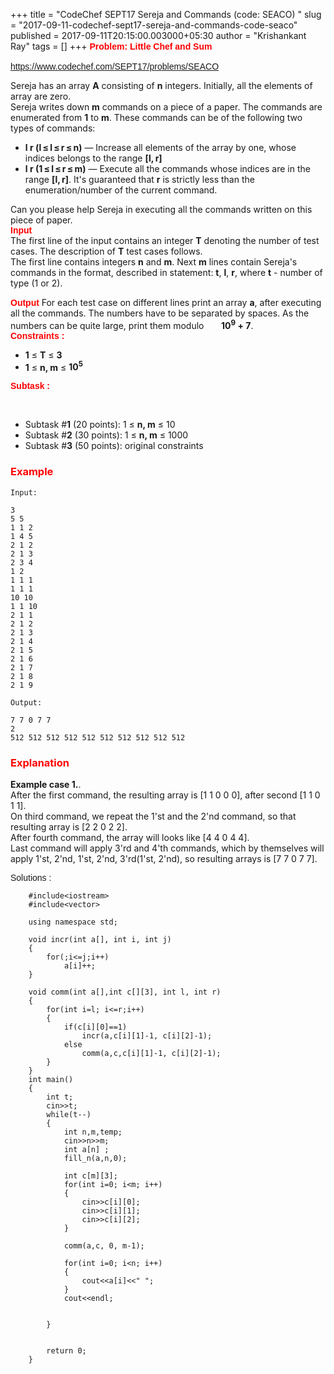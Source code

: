 +++
title = "CodeChef SEPT17 Sereja and Commands (code: SEACO) "
slug = "2017-09-11-codechef-sept17-sereja-and-commands-code-seaco"
published = 2017-09-11T20:15:00.003000+05:30
author = "Krishankant Ray"
tags = []
+++
<span style="color: red;">**<span
style="font-family: &quot;verdana&quot; , sans-serif;">Problem: Little
Chef and Sum </span>**</span>  
<span style="color: red;">**<span
style="font-family: &quot;verdana&quot; , sans-serif;">  
</span>**</span><span style="color: red;"><span
style="font-family: &quot;verdana&quot; , sans-serif;"><span
style="color: black;">https://www.codechef.com/SEPT17/problems/SEACO</span></span></span>  
  
Sereja has an array **A** consisting of **n** integers. Initially, all
the elements of array are zero.  
Sereja writes down **m** commands on a piece of a paper. The commands
are enumerated from **1** to **m**. These commands can be of the
following two types of commands:  

-   **l r (l ≤ l ≤ r ≤ n)** — Increase all elements of the array by one,
    whose indices belongs to the range **\[l, r\]**
-   **l r (1 ≤ l ≤ r ≤ m)** — Execute all the commands whose indices are
    in the range **\[l, r\]**. It's guaranteed that **r** is strictly
    less than the enumeration/number of the current command.

Can you please help Sereja in executing all the commands written on this
piece of paper.  
<span style="font-family: &quot;verdana&quot; , sans-serif;">**<span
style="color: red;">Input </span>**</span>  
The first line of the input contains an integer **T** denoting the
number of test cases. The description of **T** test cases follows.  
The first line contains integers **n** and **m**. Next **m** lines
contain Sereja's commands in the format, described in statement: **t**,
**l**, **r**, where **t** - number of type (1 or 2).  
  
<span style="color: red;"><span
style="font-family: &quot;verdana&quot; , sans-serif;"><span
style="color: black;"><span
style="font-family: &quot;verdana&quot; , sans-serif;">**<span
style="color: red;">Output </span>**</span></span></span></span>For each
test case on different lines print an array **a**, after executing all
the commands. The numbers have to be separated by spaces. As the numbers
can be quite large, print them modulo       **10<sup>9</sup> + 7**.  
<span style="color: red;"><span
style="font-family: &quot;verdana&quot; , sans-serif;">**Constraints
:**</span></span>  
  

-   **1** ≤ **T** ≤ **3**
-   **1** ≤ **n, m** ≤ **10<sup>5</sup>**

<span style="font-family: &quot;verdana&quot; , sans-serif;"><span
style="color: red;">**Subtask :**</span></span>

   

-   Subtask #**1** (20 points): 1 ≤ **n, m** ≤ 10
-   Subtask #**2** (30 points): 1 ≤ **n, m** ≤ 1000
-   Subtask #**3** (50 points): original constraints

### <span style="color: red;">Example</span>

    Input:

    3
    5 5
    1 1 2
    1 4 5
    2 1 2
    2 1 3
    2 3 4
    1 2
    1 1 1
    1 1 1
    10 10
    1 1 10
    2 1 1
    2 1 2
    2 1 3
    2 1 4
    2 1 5
    2 1 6
    2 1 7
    2 1 8
    2 1 9

    Output:

    7 7 0 7 7
    2
    512 512 512 512 512 512 512 512 512 512

### <span style="color: red;">Explanation</span>

**Example case 1.**.  
After the first command, the resulting array is \[1 1 0 0 0\], after
second \[1 1 0 1 1\].  
On third command, we repeat the 1'st and the 2'nd command, so that
resulting array is \[2 2 0 2 2\].  
After fourth command, the array will looks like \[4 4 0 4 4\].  
Last command will apply 3'rd and 4'th commands, which by themselves will
apply 1'st, 2'nd, 1'st, 2'nd, 3'rd(1'st, 2'nd), so resulting arrays is
\[7 7 0 7 7\].  
  
**<span style="color: red;">**<span
style="font-family: &quot;verdana&quot; , sans-serif;">Solutions
:</span>**</span>**  
  

        #include<iostream>
        #include<vector>
         
        using namespace std;
         
        void incr(int a[], int i, int j)
        {
            for(;i<=j;i++)
                a[i]++;
        }
         
        void comm(int a[],int c[][3], int l, int r)
        {
            for(int i=l; i<=r;i++)
            {
                if(c[i][0]==1)
                    incr(a,c[i][1]-1, c[i][2]-1);
                else
                    comm(a,c,c[i][1]-1, c[i][2]-1);
            }
        }
        int main()
        {
            int t;
            cin>>t;
            while(t--)
            {
                int n,m,temp;
                cin>>n>>m;
                int a[n] ;
                fill_n(a,n,0);
                
                int c[m][3];
                for(int i=0; i<m; i++)
                {
                    cin>>c[i][0];
                    cin>>c[i][1];
                    cin>>c[i][2];
                }
                
                comm(a,c, 0, m-1);
                
                for(int i=0; i<n; i++)
                {
                    cout<<a[i]<<" ";
                }
                cout<<endl;
                    
                
            }
            
                
            return 0;
        }
